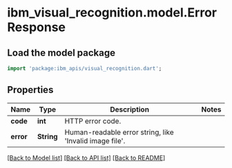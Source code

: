 # ibm_visual_recognition.model.ErrorResponse

## Load the model package
```dart
import 'package:ibm_apis/visual_recognition.dart';
```

## Properties
Name | Type | Description | Notes
------------ | ------------- | ------------- | -------------
**code** | **int** | HTTP error code. | 
**error** | **String** | Human-readable error string, like 'Invalid image file'. | 

[[Back to Model list]](../../README.md#documentation-for-models) [[Back to API list]](../../README.md#documentation-for-api-endpoints) [[Back to README]](../../README.md)


